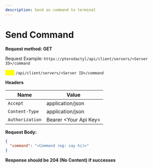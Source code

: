 ```yaml
---
description: Send an command to terminal
---
```


# Send Command

**Request method: GET**

Request Example: `https://pterodactyl/api/client/servers/<Server ID>/command`

<mark style="color:yellow;">`POST`</mark> `/api/client/servers/<Server ID>/command`

**Headers**

| Name            | Value                  |
| --------------- | ---------------------- |
| `Accept`        | application/json       |
| `Content-Type`  | application/json       |
| `Authorization` | Bearer \<Your Api Key> |

**Request Body:**

```json
{
  "command": "<Command (eg: say hi)>"
}
```

**Response should be 204 (No Content) if successes**
